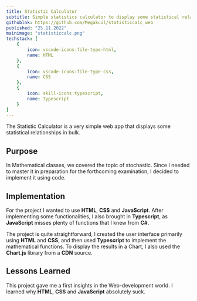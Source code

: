 ```yaml
---
title: Statistic Calculator
subtitle: Simple statistics calculator to display some statistical relationships in bulk
githublnk: https://github.com/Megakuul/statisticcalc_web
published: "25.11.2022"
mainimage: "statisticcalc.png"
techstack: [
    {
        icon: vscode-icons:file-type-html,
        name: HTML
    }, 
    {
        icon: vscode-icons:file-type-css,
        name: CSS
    },
    {
        icon: skill-icons:typescript,
        name: Typescript
    }
]
---
```


The Statistic Calculator is a very simple web app that displays some statistical relationships in bulk.

## Purpose

In Mathematical classes, we covered the topic of stochastic. Since I needed to master it in preparation for the forthcoming examination, I decided to implement it using code.

## Implementation

For the project I wanted to use **HTML**, **CSS** and **JavaScript**. 
After implementing some functionalities, I also brought in **Typescript**, as **JavaScript** misses plenty of functions that I knew from **C#**.

The project is quite straightforward, I created the user interface primarily using **HTML** and **CSS**, and then used **Typescript** to implement the mathematical functions.
To display the results in a Chart, I also used the **Chart.js** library from a **CDN** source.

## Lessons Learned

This project gave me a first insights in the Web-development world. I learned why **HTML**, **CSS** and **JavaScript** absolutely suck. 